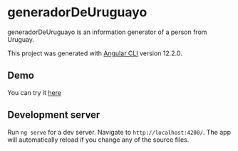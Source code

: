 # generadorDeUruguayo

generadorDeUruguayo is an information generator of a person from Uruguay.

This project was generated with [Angular CLI](https://github.com/angular/angular-cli) version 12.2.0.

## Demo
You can try it [here](https://uruguayangenerator.web.app/)

## Development server

Run `ng serve` for a dev server. Navigate to `http://localhost:4200/`. The app will automatically reload if you change any of the source files.
